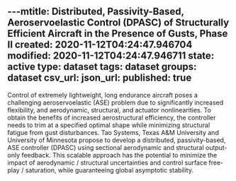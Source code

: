 ---mtitle: Distributed, Passivity-Based, Aeroservoelastic Control (DPASC) of Structurally Efficient Aircraft in the Presence of Gusts, Phase II
created: 2020-11-12T04:24:47.946704
modified: 2020-11-12T04:24:47.946711
state: active
type: dataset
tags: dataset
groups: dataset
csv_url: 
json_url: 
published: true
---
Control of extremely lightweight, long endurance aircraft poses a challenging aeroservoelastic (ASE) problem due to significantly increased flexibility, and aerodynamic, structural, and actuator nonlinearities. To obtain the benefits of increased aerostructural efficiency, the controller needs to trim at a specified optimal shape while minimizing structural fatigue from gust disturbances. Tao Systems, Texas A&M University and University of Minnesota propose to develop a distributed, passivity-based, ASE controller (DPASC) using sectional aerodynamic and structural output-only feedback. This scalable approach has the potential to minimize the impact of aerodynamic / structural uncertainties and control surface free-play / saturation, while guaranteeing global asymptotic stability.

